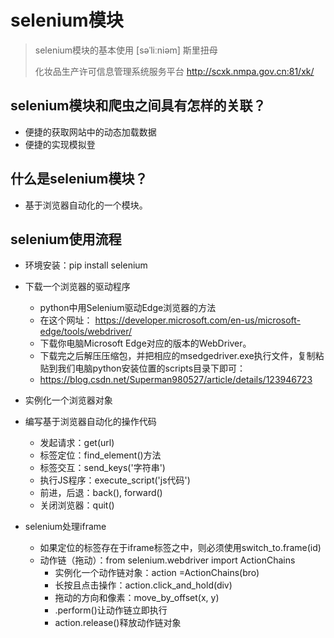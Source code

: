 # selenium模块

> selenium模块的基本使用  [səˈliːniəm] 斯里扭母
>
> 化妆品生产许可信息管理系统服务平台  <http://scxk.nmpa.gov.cn:81/xk/>  

## selenium模块和爬虫之间具有怎样的关联？

- 便捷的获取网站中的动态加载数据
- 便捷的实现模拟登

## 什么是selenium模块？

- 基于浏览器自动化的一个模块。

## selenium使用流程

- 环境安装：pip install selenium

- 下载一个浏览器的驱动程序
  - python中用Selenium驱动Edge浏览器的方法
  - 在这个网址： <https://developer.microsoft.com/en-us/microsoft-edge/tools/webdriver/>
  - 下载你电脑Microsoft Edge对应的版本的WebDriver。
  - 下载完之后解压压缩包，并把相应的msedgedriver.exe执行文件，复制粘贴到我们电脑python安装位置的scripts目录下即可：
  - <https://blog.csdn.net/Superman980527/article/details/123946723>

- 实例化一个浏览器对象

- 编写基于浏览器自动化的操作代码
  - 发起请求：get(url)
  - 标签定位：find_element()方法
  - 标签交互：send_keys('字符串')
  - 执行JS程序：execute_script('js代码')
  - 前进，后退：back(), forward()
  - 关闭浏览器：quit()

- selenium处理iframe
  - 如果定位的标签存在于iframe标签之中，则必须使用switch_to.frame(id)
  - 动作链（拖动）：from selenium.webdriver import ActionChains
    - 实例化一个动作链对象：action =ActionChains(bro)
    - 长按且点击操作：action.click_and_hold(div)
    - 拖动的方向和像素：move_by_offset(x, y)
    - .perform()让动作链立即执行
    - action.release()释放动作链对象
